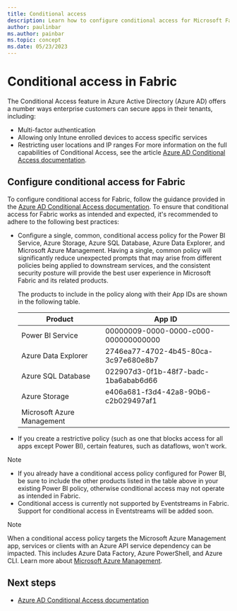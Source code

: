 ```yaml
---
title: Conditional access
description: Learn how to configure conditional access for Microsoft Fabric.
author: paulinbar
ms.author: painbar
ms.topic: concept
ms.date: 05/23/2023
---
```


# Conditional access in Fabric

The Conditional Access feature in Azure Active Directory (Azure AD) offers a number ways enterprise customers can secure apps in their tenants, including:

- Multi-factor authentication
- Allowing only Intune enrolled devices to access specific services
- Restricting user locations and IP ranges
For more information on the full capabilities of Conditional Access, see the article [Azure AD Conditional Access documentation](/azure/active-directory/conditional-access/).


## Configure conditional access for Fabric

To configure conditional access for Fabric, follow the guidance provided in the [Azure AD Conditional Access documentation](/azure/active-directory/conditional-access/). To ensure that conditional access for Fabric works as intended and expected, it's recommended to adhere to the following best practices:

* Configure a single, common, conditional access policy for the Power BI Service, Azure Storage, Azure SQL Database, Azure Data Explorer, and Microsoft Azure Management. Having a single, common policy will significantly reduce unexpected prompts that may arise from different policies being applied to downstream services, and the consistent security posture will provide the best user experience in Microsoft Fabric and its related products. 

    The products to include in the policy along with their App IDs are shown in the following table. 
    
    |Product  |App ID  |
    |---------|---------|
    |Power BI Service           | 00000009-0000-0000-c000-000000000000 |
    |Azure Data Explorer        | 2746ea77-4702-4b45-80ca-3c97e680e8b7 |
    |Azure SQL Database         | 022907d3-0f1b-48f7-badc-1ba6abab6d66 |
    |Azure Storage              | e406a681-f3d4-42a8-90b6-c2b029497af1 |
    |Microsoft Azure Management |                                      |

* If you create a restrictive policy (such as one that blocks access for all apps except Power BI), certain features, such as dataflows, won't work.

> [!NOTE]
>- If you already have a conditional access policy configured for Power BI, be sure to include the other products listed in the table above in your existing Power BI policy, otherwise conditional access may not operate as intended in Fabric.
>- Conditional access is currently not supported by Eventstreams in Fabric. Support for conditional access in Eventstreams will be added soon.

> [!NOTE]
> When a conditional access policy targets the Microsoft Azure Management app, services or clients with an Azure API service dependency can be impacted. This includes Azure Data Factory, Azure PowerShell, and Azure CLI. Learn more about [Microsoft Azure Management](/azure/active-directory/conditional-access/concept-conditional-access-cloud-apps#microsoft-azure-management).

## Next steps

* [Azure AD Conditional Access documentation](/azure/active-directory/conditional-access/)
